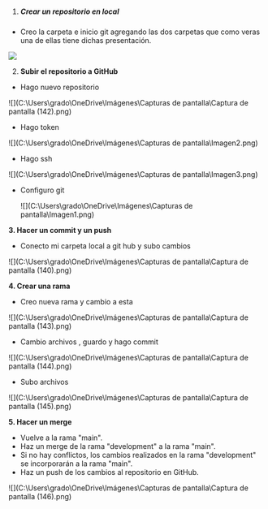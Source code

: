 1)  ##### **Crear un repositorio en local**

- Creo la carpeta e inicio git agregando las dos carpetas que como veras una de ellas tiene dichas presentación.

<img src="Bootcamp_lemoncode\Modulo_0\Fotos\Captura de pantalla (139).png"/>

2)  **Subir el repositorio a GitHub**

- Hago nuevo repositorio

![](C:\Users\grado\OneDrive\Imágenes\Capturas de pantalla\Captura de pantalla (142).png)

- Hago token

![](C:\Users\grado\OneDrive\Imágenes\Capturas de pantalla\Imagen2.png)

- Hago ssh

![](C:\Users\grado\OneDrive\Imágenes\Capturas de pantalla\Imagen3.png)

- Configuro git

  ![](C:\Users\grado\OneDrive\Imágenes\Capturas de pantalla\Imagen1.png)

  

**3. Hacer un commit y un push**



- Conecto mi carpeta local a git hub y subo cambios

![](C:\Users\grado\OneDrive\Imágenes\Capturas de pantalla\Captura de pantalla (140).png)



**4. Crear una rama**



- Creo nueva rama y cambio a esta

![](C:\Users\grado\OneDrive\Imágenes\Capturas de pantalla\Captura de pantalla (143).png)



- Cambio archivos , guardo y hago commit

![](C:\Users\grado\OneDrive\Imágenes\Capturas de pantalla\Captura de pantalla (144).png)



- Subo archivos

![](C:\Users\grado\OneDrive\Imágenes\Capturas de pantalla\Captura de pantalla (145).png)



**5. Hacer un merge**



- Vuelve a la rama "main".
- Haz un merge de la rama "development" a la rama "main".
- Si no hay conflictos, los cambios realizados en la rama "development" se incorporarán a la rama "main".
- Haz un push de los cambios al repositorio en GitHub.

![](C:\Users\grado\OneDrive\Imágenes\Capturas de pantalla\Captura de pantalla (146).png)




